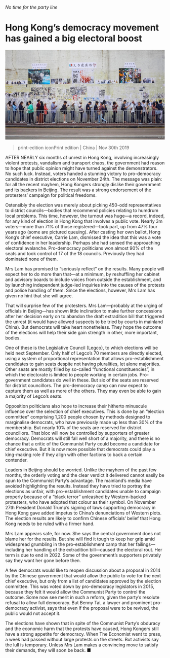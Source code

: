 ###### No time for the party line

# Hong Kong’s democracy movement has gained a big electoral boost 

![image](images/20191130_CNP001_0.jpg) 

> print-edition iconPrint edition | China | Nov 30th 2019 

AFTER NEARLY six months of unrest in Hong Kong, involving increasingly violent protests, vandalism and transport chaos, the government had reason to hope that public opinion might have turned against the demonstrators. No such luck. Instead, voters handed a stunning victory to pro-democracy candidates in district elections on November 24th. The message was plain: for all the recent mayhem, Hong Kongers strongly dislike their government and its backers in Beijing. The result was a strong endorsement of the protesters’ campaign for political freedoms. 

Ostensibly the election was merely about picking 450-odd representatives to district councils—bodies that recommend policies relating to humdrum local problems. This time, however, the turnout was huge—a record, indeed, for any kind of election in Hong Kong that involves a public vote. Nearly 3m voters—more than 71% of those registered—took part, up from 47% four years ago (some are pictured queuing). After casting her own ballot, Hong Kong’s chief executive, Carrie Lam, dismissed the idea that this was a vote of confidence in her leadership. Perhaps she had sensed the approaching electoral avalanche. Pro-democracy politicians won almost 90% of the seats and took control of 17 of the 18 councils. Previously they had dominated none of them. 

Mrs Lam has promised to “seriously reflect” on the results. Many people will expect her to do more than that—at a minimum, by reshuffling her cabinet and advisory boards to include voices from outside the establishment, and by launching independent judge-led inquiries into the causes of the protests and police handling of them. Since the elections, however, Mrs Lam has given no hint that she will agree. 

That will surprise few of the protesters. Mrs Lam—probably at the urging of officials in Beijing—has shown little inclination to make further concessions after her decision early on to abandon the draft extradition bill that triggered the unrest (it would have allowed suspects to be tried by courts in mainland China). But democrats will take heart nonetheless. They hope the outcome of the elections will help their side gain strength in other, more important, bodies. 

One of these is the Legislative Council (Legco), to which elections will be held next September. Only half of Legco’s 70 members are directly elected, using a system of proportional representation that allows pro-establishment candidates to gain seats despite not having pluralities, let alone majorities. Other seats are mostly filled by so-called “functional constituencies”, in which the electorate is limited to people working in certain jobs. Pro-government candidates do well in these. But six of the seats are reserved for district councillors. The pro-democracy camp can now expect to capture them as well as more of the others. They may even be able to gain a majority of Legco’s seats. 

Opposition politicians also hope to increase their hitherto minuscule influence over the selection of chief executives. This is done by an “election committee” comprising 1,200 people chosen by methods designed to marginalise democrats, who have previously made up less than 30% of the membership. But nearly 10% of the seats are reserved for district councillors. That bloc will now be controlled by supporters of greater democracy. Democrats will still fall well short of a majority, and there is no chance that a critic of the Communist Party could become a candidate for chief executive. But it is now more possible that democrats could play a king-making role if they align with other factions to back a certain contender. 

Leaders in Beijing should be worried. Unlike the mayhem of the past few months, the orderly voting and the clear verdict it delivered cannot easily be spun to the Communist Party’s advantage. The mainland’s media have avoided highlighting the results. Instead they have tried to portray the elections as unfair, with pro-establishment candidates unable to campaign properly because of a “black terror” unleashed by Western-backed protesters, who have adopted that colour as their symbol. On November 27th President Donald Trump’s signing of laws supporting democracy in Hong Kong gave added impetus to China’s denunciations of Western plots. The election results are likely to confirm Chinese officials’ belief that Hong Kong needs to be ruled with a firmer hand. 

Mrs Lam appears safe, for now. She says the central government does not blame her for the results. But she will find it tough to keep her grip amid widespread grumbling in the pro-establishment camp that her failings—including her handling of the extradition bill—caused the electoral rout. Her term is due to end in 2022. Some of the government’s supporters privately say they want her gone before then. 

A few democrats would like to reopen discussion about a proposal in 2014 by the Chinese government that would allow the public to vote for the next chief executive, but only from a list of candidates approved by the election committee. This was voted down by pro-democracy legislators in 2015, because they felt it would allow the Communist Party to control the outcome. Some now see merit in such a reform, given the party’s resolute refusal to allow full democracy. But Benny Tai, a lawyer and prominent pro-democracy activist, says that even if the proposal were to be revived, the public would not accept it. 

The elections have shown that in spite of the Communist Party’s obduracy and the economic harm that the protests have caused, Hong Kongers still have a strong appetite for democracy. When The Economist went to press, a week had passed without large protests on the streets. But activists say the lull is temporary. Unless Mrs Lam makes a convincing move to satisfy their demands, they will soon be back. ■ 

